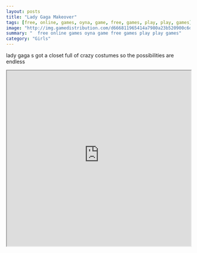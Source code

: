 ```yaml
---
layout: posts
title: "Lady Gaga Makeover"
tags: [free, online, games, oyna, game, free, games, play, play, games]
image: "http://img.gamedistribution.com/d666811965414a7980a23b520900c6db.jpg"
summary: "  free online games oyna game free games play play games"
category: "Girls"
---
```


lady gaga s got a closet full of crazy costumes so the possibilities are endless

<iframe width="100%" height="480px;" src="http://flash.gamedistribution.com?game=d666811965414a7980a23b520900c6db"></iframe>